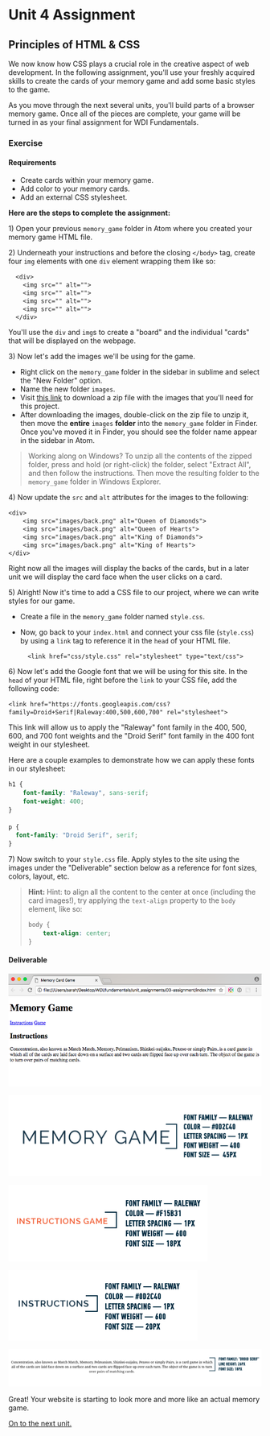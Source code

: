 # Unit 4 Assignment

## Principles of HTML & CSS

We now know how CSS plays a crucial role in the creative aspect of web development. In the following assignment, you'll use your freshly acquired skills to create the cards of your memory game and add some basic styles to the game.

As you move through the next several units, you'll build parts of a browser memory game. Once all of the pieces are complete, your game will be turned in as your final assignment for WDI Fundamentals.

### Exercise

#### Requirements

* Create cards within your memory game.
* Add color to your memory cards.
* Add an external CSS stylesheet.

**Here are the steps to complete the assignment:**

1\) Open your previous `memory_game` folder in Atom where you created your memory game HTML file.

2\) Underneath your instructions and before the closing `</body>` tag, create four `img` elements with one `div` element wrapping them like so:

```markup
  <div>
    <img src="" alt="">
    <img src="" alt="">
    <img src="" alt="">
    <img src="" alt="">
  </div>
```

You'll use the `div` and `img`s to create a "board" and the individual "cards" that will be displayed on the webpage.

3\) Now let's add the images we'll be using for the game.

* Right click on the `memory_game` folder in the sidebar in sublime and select the "New Folder" option.
* Name the new folder `images`.
* Visit [this link](https://drive.google.com/file/d/0B3vwi9JWe-1OVW02S25tQ2ZVNVE/view?usp=sharing) to download a zip file with the images that you'll need for this project.
* After downloading the images, double-click on the zip file to unzip it, then move the **entire** `images` **folder** into the `memory_game` folder in Finder. Once you've moved it in Finder, you should see the folder name appear in the sidebar in Atom.

> Working along on Windows? To unzip all the contents of the zipped folder, press and hold \(or right-click\) the folder, select "Extract All", and then follow the instructions. Then move the resulting folder to the `memory_game` folder in Windows Explorer.

4\) Now update the `src` and `alt` attributes for the images to the following:

```markup
<div>
    <img src="images/back.png" alt="Queen of Diamonds">
    <img src="images/back.png" alt="Queen of Hearts">
    <img src="images/back.png" alt="King of Diamonds">
    <img src="images/back.png" alt="King of Hearts">
</div>
```

Right now all the images will display the backs of the cards, but in a later unit we will display the card face when the user clicks on a card.

5\) Alright! Now it's time to add a CSS file to our project, where we can write styles for our game.

* Create a file in the `memory_game` folder named `style.css`.
* Now, go back to your `index.html` and connect your css file \(`style.css`\) by using a `link` tag to reference it in the `head` of your HTML file.

  ```markup
    <link href="css/style.css" rel="stylesheet" type="text/css">
  ```

6\) Now let's add the Google font that we will be using for this site. In the `head` of your HTML file, right before the `link` to your CSS file, add the following code:

```markup
<link href="https://fonts.googleapis.com/css?family=Droid+Serif|Raleway:400,500,600,700" rel="stylesheet">
```

This link will allow us to apply the "Raleway" font family in the 400, 500, 600, and 700 font weights and the "Droid Serif" font family in the 400 font weight in our stylesheet.

Here are a couple examples to demonstrate how we can apply these fonts in our stylesheet:

```css
h1 {
    font-family: "Raleway", sans-serif;
    font-weight: 400;
}

p {
  font-family: "Droid Serif", serif;
}
```

7\) Now switch to your `style.css` file. Apply styles to the site using the images under the "Deliverable" section below as a reference for font sizes, colors, layout, etc.

> **Hint:** Hint: to align all the content to the center at once \(including the card images!\), try applying the `text-align` property to the `body` element, like so:
>
> ```css
> body {
>     text-align: center;
> }
> ```

#### Deliverable

![](../.gitbook/assets/deliverable%20%281%29.png)

![](../.gitbook/assets/h1.png)

![](../.gitbook/assets/anchors.png)

![](../.gitbook/assets/h2.png)

![](../.gitbook/assets/p.png)

Great! Your website is starting to look more and more like an actual memory game.

[On to the next unit.](../layout-basics-intro/)

